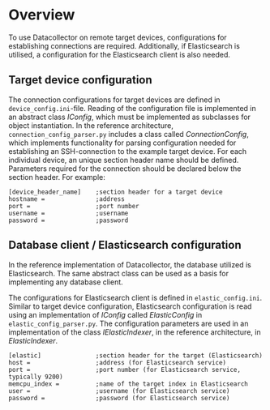 # Overview

To use Datacollector on remote target devices, configurations for establishing connections are required.
Additionally, if Elasticsearch is utilised, a configuration for the Elasticsearch client is also needed.

## Target device configuration

The connection configurations for target devices are defined in ``device_config.ini``-file. Reading of the configuration
file is implemented in an abstract class *IConfig*, which must be implemented as subclasses for object instantiation.
In  the reference architecture, ``connection_config_parser.py`` includes a class called *ConnectionConfig*, which implements
functionality for parsing configuration needed for establishing an SSH-connection to the example target device.
For each individual device, an unique section header name should be defined. Parameters required for the connection should
be declared below the section header. For example:
```
[device_header_name]    ;section header for a target device
hostname =              ;address
port =                  ;port number
username =              ;username
password =              ;password
```

## Database client / Elasticsearch configuration

In the reference implementation of Datacollector, the database utilized is Elasticsearch. The same abstract class can be
used as a basis for implementing any database client. 

The configurations for Elasticsearch client is defined in ``elastic_config.ini``. Similar to target device configuration,
Elasticsearch configuration is read using an implementation of *IConfig* called *ElasticConfig* in ``elastic_config_parser.py``. The configuration parameters are used in an implementation of the class *IElasticIndexer*, in the reference architecture, in *ElasticIndexer*.

```
[elastic]               ;section header for the target (Elasticsearch)
host =                  ;address (for Elasticsearch service)
port =                  ;port number (for Elasticsearch service, typically 9200)
memcpu_index =          ;name of the target index in Elasticsearch
user =                  ;username (for Elasticsearch service)
password =              ;password (for Elasticsearch service)
```
